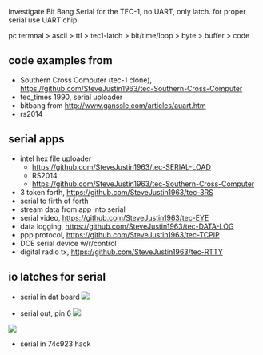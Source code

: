  
Investigate Bit Bang Serial for the TEC-1, no UART, only latch. for proper serial use UART chip. 
 
pc termnal > ascii > ttl > tec1-latch > bit/time/loop > byte > buffer > code 


## code examples from
* Southern Cross Computer (tec-1 clone), https://github.com/SteveJustin1963/tec-Southern-Cross-Computer
* tec_times 1990, serial uploader
* bitbang from http://www.ganssle.com/articles/auart.htm
* rs2014


## serial apps
* intel hex file uploader
  * https://github.com/SteveJustin1963/tec-SERIAL-LOAD
  * RS2014
  * https://github.com/SteveJustin1963/tec-Southern-Cross-Computer
* 3 token forth, https://github.com/SteveJustin1963/tec-3RS
* serial to firth of forth
* stream data from app into serial
* serial video, https://github.com/SteveJustin1963/tec-EYE
* data logging, https://github.com/SteveJustin1963/tec-DATA-LOG
* ppp protocol, https://github.com/SteveJustin1963/tec-TCPIP
* DCE serial device w/r/control
* digital radio tx, https://github.com/SteveJustin1963/tec-RTTY

## io latches for serial

* serial in dat board
![](https://github.com/SteveJustin1963/tec-BIT-BANG/blob/master/pics/dat-ser-in.png)


* serial out, pin 6
![](https://github.com/SteveJustin1963/tec-BIT-BANG/blob/master/pics/tec1-serial-out-pin6.png)



![](https://github.com/SteveJustin1963/tec-BIT-BANG/blob/master/pics/txrx-kb.png)
* serial in 74c923 hack





 




